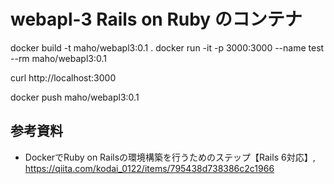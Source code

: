 # webapl-3 Rails on Ruby のコンテナ


docker build -t maho/webapl3:0.1 .
docker run -it -p 3000:3000 --name test --rm maho/webapl3:0.1 

curl http://localhost:3000

docker push maho/webapl3:0.1






## 参考資料
* DockerでRuby on Railsの環境構築を行うためのステップ【Rails 6対応】, https://qiita.com/kodai_0122/items/795438d738386c2c1966